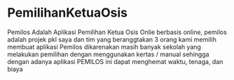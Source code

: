 # PemilihanKetuaOsis
Pemilos Adalah Aplikasi Pemilihan Ketua Osis Onlie berbasis online, pemilos adalah projek pkl saya dan tim yang beranggtakan 3 orang 
kami memilih membuat aplikasi Pemilos dikarenakan masih banyak sekolah yang melakukan pemilihan dengan menggunakan kertas / manual sehingga dengan adanya aplikasi PEMILOS ini dapat menghemat waktu, tenaga, dan biaya
